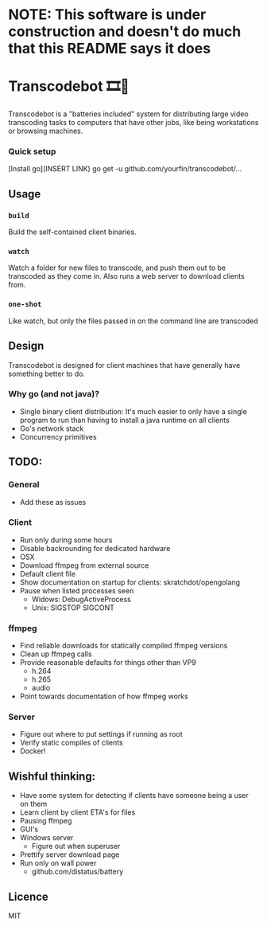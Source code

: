 # NOTE: This software is under construction and doesn't do much that this README says it does
# Transcodebot 🎞🤖
Transcodebot is a "batteries included" system for distributing large video transcoding tasks to computers that have other jobs, like being workstations or browsing machines.

### Quick setup
[Install go](INSERT LINK)
    go get -u github.com/yourfin/transcodebot/...

## Usage
### `build`
Build the self-contained client binaries.

### `watch`
Watch a folder for new files to transcode, and push them out to be transcoded as they come in.
Also runs a web server to download clients from.

### `one-shot`
Like watch, but only the files passed in on the command line are transcoded

## Design
Transcodebot is designed for client machines that have generally have something better to do.

### Why go (and not java)?
 - Single binary client distribution:
It's much easier to only have a single program to run than having to install a java runtime on all clients
 - Go's network stack
 - Concurrency primitives

## TODO:
### General
 - Add these as issues
### Client
 - Run only during some hours
 - Disable backrounding for dedicated hardware
 - OSX
 - Download ffmpeg from external source
 - Default client file
 - Show documentation on startup for clients: skratchdot/opengolang
 - Pause when listed processes seen
   - Widows: DebugActiveProcess
   - Unix: SIGSTOP SIGCONT
### ffmpeg
 - Find reliable downloads for statically compiled ffmpeg versions
 - Clean up ffmpeg calls
 - Provide reasonable defaults for things other than VP9
   - h.264
   - h.265
   - audio
 - Point towards documentation of how ffmpeg works
### Server
 - Figure out where to put settings if running as root
 - Verify static compiles of clients
 - Docker!

## Wishful thinking:
 - Have some system for detecting if clients have someone being a user on them
 - Learn client by client ETA's for files
 - Pausing ffmpeg
 - GUI's
 - Windows server
   - Figure out when superuser
 - Prettify server download page
 - Run only on wall power
   - github.com/distatus/battery

## Licence
MIT
